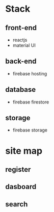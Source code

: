 
# Stack
## front-end
- reactjs
- material UI

## back-end
- firebase hosting

## database
- firebase firestore

## storage
- firebase storage


# site map

## register

## dasboard

## search 